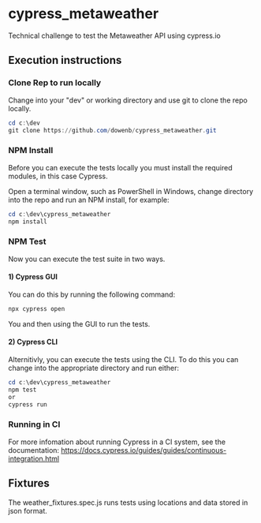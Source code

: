 # cypress_metaweather

 Technical challenge to test the Metaweather API using cypress.io

## Execution instructions

### Clone Rep to run locally

Change into your "dev" or working directory and use git to clone the repo locally.

```powershell
cd c:\dev
git clone https://github.com/dowenb/cypress_metaweather.git
```

### NPM Install

Before you can execute the tests locally you must install the required modules, in this case Cypress.

Open a terminal window, such as PowerShell in Windows, change directory into the repo and run an NPM install, for example:

```powershell
cd c:\dev\cypress_metaweather
npm install
```

### NPM Test

Now you can execute the test suite in two ways.

#### 1) Cypress GUI

You can do this by running the following command:

```powershell
npx cypress open
```

You and then using the GUI to run the tests.

#### 2) Cypress CLI

Alternitivly, you can execute the tests using the CLI. To do this you can change into the appropriate directory and run either:

```powershell
cd c:\dev\cypress_metaweather
npm test
or
cypress run
```

### Running in CI

For more infomation about running Cypress in a CI system, see the documentation: <https://docs.cypress.io/guides/guides/continuous-integration.html>

## Fixtures

The weather_fixtures.spec.js runs tests using locations and data stored in json format.
